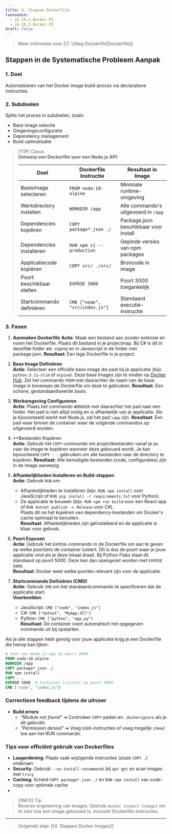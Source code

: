 ```yaml
---
title: 8. Stappen Dockerfile
taxonomie:
  - ib-19.2.Docker.PI
  - ib-19.3.Docker.PI
draft: false
---
```


> Meer informatie over [[7. Uitleg Dockerfile|Dockerfile]]

## Stappen in de Systematische Probleem Aanpak
### 1. Doel
Automatiseren van het Docker image build-proces via declaratieve instructies.

### 2. Subdoelen
Splits het proces in subdoelen, zoals:
  - Base image selectie
  - Omgevingsconfiguratie
  - Dependency management
  - Build optimalisatie

> [!TIP] Casus  
> **Ontwerp een Dockerfile voor een Node.js API:**  
> 
> | Doel                         | Dockerfile Instructie          | Resultaat in Image                     |  
> | ---------------------------- | ------------------------------- | --------------------------------------- |  
> | Basisimage selecteren        | `FROM node:18-alpine`           | Minimale runtime-omgeving              |  
> | Werkdirectory instellen      | `WORKDIR /app`                  | Alle commando's uitgevoerd in `/app`    |  
> | Dependencies kopiëren       | `COPY package*.json ./`         | Package.json beschikbaar voor install   |  
> | Dependencies installeren    | `RUN npm ci --production`       | Gepinde versies van npm packages        |  
> | Applicatiecode kopiëren     | `COPY src/ ./src/`              | Broncode in image                       |  
> | Poort beschikbaar stellen   | `EXPOSE 3000`                   | Poort 3000 toegankelijk                 |  
> | Startcommando definiëren    | `CMD ["node", "src/index.js"]`  | Standaard executie-instructie           |  

### 3. Fasen  
1. **Aanmaken Dockerfile**
   **Actie**: Maak een bestand aan zonder extensie en noem het Dockerfile. Plaats dit bestand in je projectmap. Bij C# is dit in dezelfde folder als .csproj en in Javascript in de folder met package.json.
   **Resultaat**: Een lege Dockerfile in je project.

2. **Base Image Definiëren**  
   **Actie**: Selecteer een officiële base image die past bij je applicatie (bijv. `python:3.11-slim` of `alpine`). Deze base Images zijn te vinden op [Docker Hub](https://hub.docker.com/search?badges=official). Zet het commando `FROM` met daarachter de naam van de base image in bovenaan de Dockerfile om deze te gebruiken.
   **Resultaat**: Een schone, gestandaardiseerde basis.  

3. **Werkomgeving Configureren**  
   **Actie**: Plaats het commando `WORKDIR` met daarachter het pad naar een folder. Het pad is niet altijd nodig en is afhankelijk van je applicatie. Als je bijvoorbeeld werkt met Node.js, zal het pad  `\app` zijn.
   **Resultaat**: Een pad waar binnen de container waar de volgende commandos op uitgevoerd worden.  

4. **Bestanden Kopiëren  
   **Actie**: Gebruik het `COPY`-commando om projectbestanden vanaf je pc naar de image te kopiëren wanneer deze gebouwd wordt. Je kan bijvoorbeeld `COPY . .` gebruiken om alle bestanden naar de directory te kopiëren.
   **Resultaat**: Alle benodigde bestanden (code, configuraties) zijn in de image aanwezig.  

5. **Afhankelijkheden Installeren en Build-stappen**  
   **Actie**: Gebruik `RUN` om:  
   - Afhankelijkheden te installeren (bijv. `RUN npm install` voor JavaScript of `RUN pip install -r requirements.txt` voor Python).  
   - De applicatie te bouwen (bijv. `RUN npm run build` voor een React-app of `RUN dotnet publish -c Release` voor C#).  
   Plaats dit *na* het kopiëren van dependency-bestanden om Docker's cache optimaal te benutten.  
   **Resultaat**: Afhankelijkheden zijn geïnstalleerd en de applicatie is klaar voor gebruik.

5. **Poort Exposen**  
   **Actie**: Gebruik het `EXPOSE`-commando in de Dockerfile om aan te geven op welke poort(en) de container luistert. Dit is dus de poort waar je jouw applicatie vind als je deze lokaal draait. Bij Python Flaks staat dit standaard op poort 5000. Deze kan dan opengezet worden met `EXPOSE 5000`.  
   **Resultaat**: Docker weet welke poorten relevant zijn voor de applicatie.  

7. **Startcommando Definiëren (CMD)**  
   **Actie**: Gebruik `CMD` om het standaardcommando te specificeren dat de applicatie start.  
   **Voorbeelden**:  
     - JavaScript: `CMD ["node", "index.js"]`  
     - C#: `CMD ["dotnet", "MyApp.dll"]`  
     - Python: `CMD ["python", "app.py"]`  
   **Resultaat**: De container voert automatisch het opgegeven commando uit bij opstarten.  

Als je alle stappen hebt gevolg voor jouw applicatie krijg je een Dockerfile die hierop kan lijken:
``` Dockerfile
# Voor een Node.js-app op poort 3000  
FROM node:18-alpine  
WORKDIR /app  
COPY package*.json ./  
RUN npm install  
COPY . .  
EXPOSE 3000  # Container luistert op poort 3000  
CMD ["node", "index.js"]  
```

### Correctieve feedback tijdens de uitvoer
- **Build errors**:  
  - *"Module not found"* ➔ Controleer `COPY`-paden en `.dockerignore` als je dit gebruikt. 
  - *"Permission denied"* ➔ Voeg `USER`-instructies of voeg mogelijk `chmod` toe aan het RUN commando.

### Tips voor efficiënt gebruik van Dockerfiles
- **Laagordening**: Plaats vaak wijzigende instructies (zoals `COPY .`) onderaan  
- **Security**: Gebruik `--no-install-recommends` bij `apt-get` en scan images met `trivy`  
- **Caching**: Scheid `COPY package*.json ./` en `RUN npm install` van code-copy voor optimale cache 
- 
> [!INFO] Tip  
> Reverse engineering van images: Gebruik `docker inspect [image]` om te   zien hoe een image gebouwd is, inclusief Dockerfile-instructies. 

---

> Volgende stap: [[4. Stappen Docker Images]]
